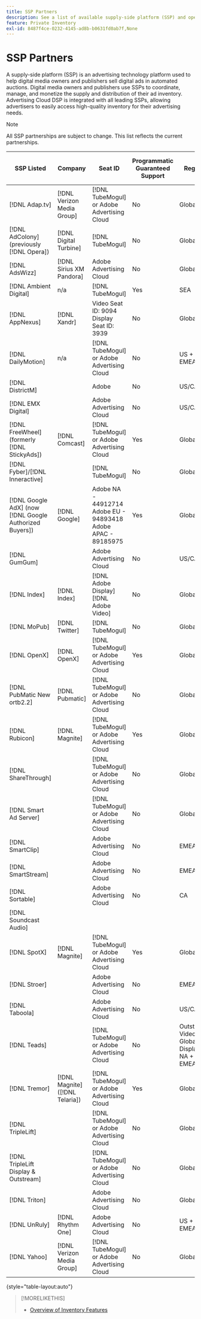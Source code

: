 ```yaml
---
title: SSP Partners
description: See a list of available supply-side platform (SSP) and open exchange partners.
feature: Private Inventory
exl-id: 8487f4ce-0232-4145-ad8b-b0631fd0ab7f,None
---
```

# SSP Partners

A supply-side platform (SSP) is an advertising technology platform used to help digital media owners and publishers sell digital ads in automated auctions. Digital media owners and publishers use SSPs to coordinate, manage, and monetize the supply and distribution of their ad inventory. Advertising Cloud DSP is integrated with all leading SSPs, allowing advertisers to easily access high-quality inventory for their advertising needs.

>[!NOTE]
>
>All SSP partnerships are subject to change. This list reflects the current partnerships.

|SSP Listed|Company|Seat ID|Programmatic Guaranteed Support|Region|Supported Currency|Video Desktop|Video Mobile|Video CTV|Display Desktop|Display Mobile|Native Display|Audio Desktop & Mobile|
|--- |--- |--- |--- |--- |--- |--- |--- |--- |--- |--- |--- |--- |
|[!DNL Adap.tv]|[!DNL Verizon Media Group]|[!DNL TubeMogul] or Adobe Advertising Cloud|No|Global|USD|X|X|X|||||
|[!DNL AdColony] (previously [!DNL Opera])|[!DNL Digital Turbine]|[!DNL TubeMogul]|No|Global|USD||x||||||
|[!DNL AdsWizz]|[!DNL Sirius XM Pandora]|Adobe Advertising Cloud|No|Global|USD, EUR, GBP|||||||x|
|[!DNL Ambient Digital]|n/a|[!DNL TubeMogul]|Yes|SEA|USD||x||x|||x|
|[!DNL AppNexus]|[!DNL Xandr]|Video Seat ID: 9094<br>Display Seat ID: 3939|No|Global|USD|x|x|x|x|x|||
|[!DNL DailyMotion]|n/a|[!DNL TubeMogul] or Adobe Advertising Cloud|No|US + EMEA|USD, EUR|x|x|x|||||
|[!DNL DistrictM]||Adobe|No|US/CA|USD||||x|x|||
|[!DNL EMX Digital]||Adobe Advertising Cloud|No|US/CA|USD|x|x|x|||||
|[!DNL FreeWheel] (formerly [!DNL StickyAds])|[!DNL Comcast]|[!DNL TubeMogul] or Adobe Advertising Cloud|Yes|Global|USD, EUR, AUD, GBP|x|x|x|||||
|[!DNL Fyber]/[!DNL Inneractive]||[!DNL TubeMogul]|No|Global|USD|x|x||||||
|[!DNL Google AdX] (now [!DNL Google Authorized Buyers])|[!DNL Google]|Adobe NA - 44912714<br>Adobe EU - 94893418<br>Adobe APAC - 89185975|Yes|Global|USD, BRL|x|x|x|x|x||x|
|[!DNL GumGum]||Adobe Advertising Cloud|No|US/CA|USD|x|x||x|x|||
|[!DNL Index]|[!DNL Index]|[!DNL Adobe Display]<br>[!DNL Adobe Video]|No|Global|USD|x|x|x|x|x| | |
|[!DNL MoPub]|[!DNL Twitter]|[!DNL TubeMogul]|No|Global|USD||x||||||
|[!DNL OpenX]|[!DNL OpenX]|[!DNL TubeMogul] or Adobe Advertising Cloud|Yes|Global|USD|x|||x|x|||
|[!DNL PubMatic New ortb2.2]|[!DNL Pubmatic]|[!DNL TubeMogul] or Adobe Advertising Cloud|No|Global|USD|x|x|x|x|x|||
|[!DNL Rubicon]|[!DNL Magnite]|[!DNL TubeMogul] or Adobe Advertising Cloud|Yes|Global|USD|x|x|x|x|x||x|
|[!DNL ShareThrough]||[!DNL TubeMogul] or Adobe Advertising Cloud|No|Global|USD|x|x||x|x|x||
|[!DNL Smart Ad Server]||[!DNL TubeMogul] or Adobe Advertising Cloud|No|Global|USD, EUR|x|x||x|x|||
|[!DNL SmartClip]||Adobe Advertising Cloud|No|EMEA|All Currencies|x|x|x|x|x|||
|[!DNL SmartStream]||Adobe Advertising Cloud|No|EMEA|EUR, USD|x|x||||||
|[!DNL Sortable]||Adobe Advertising Cloud|No|CA|USD||||x|x|||
|[!DNL Soundcast Audio]|||||||||||||
|[!DNL SpotX]|[!DNL Magnite]|[!DNL TubeMogul] or Adobe Advertising Cloud|Yes|Global|USD|x|x|x|||||
|[!DNL Stroer]||Adobe Advertising Cloud|No|EMEA|USD|x|x||x|x|||
|[!DNL Taboola]||Adobe Advertising Cloud|No|US/CA|USD|x|x||||||
|[!DNL Teads]||[!DNL TubeMogul] or Adobe Advertising Cloud|No|Outstream Video = Global<br>Display = NA + EMEA|USD|x|x||x|x|||
|[!DNL Tremor]|[!DNL Magnite] ([!DNL Telaria])|[!DNL TubeMogul] or Adobe Advertising Cloud|Yes|Global|AUD, USD|x|x|x|||||
|[!DNL TripleLift]||[!DNL TubeMogul] or Adobe Advertising Cloud|No|Global|USD||||||x||
|[!DNL TripleLift Display & Outstream]||[!DNL TubeMogul] or Adobe Advertising Cloud|No|Global|USD|x|x||x|x|||
|[!DNL Triton]||Adobe Advertising Cloud|No|Global|USD|||||||x|
|[!DNL UnRuly]|[!DNL Rhythm One]|Adobe Advertising Cloud|No|US + EMEA|USD|x|x||||||
|[!DNL Yahoo]|[!DNL Verizon Media Group]|[!DNL TubeMogul] or Adobe Advertising Cloud|No|Global|USD||||x|x|||

{style="table-layout:auto"}

>[!MORELIKETHIS]
>
>* [Overview of Inventory Features](inventory-overview.md)
